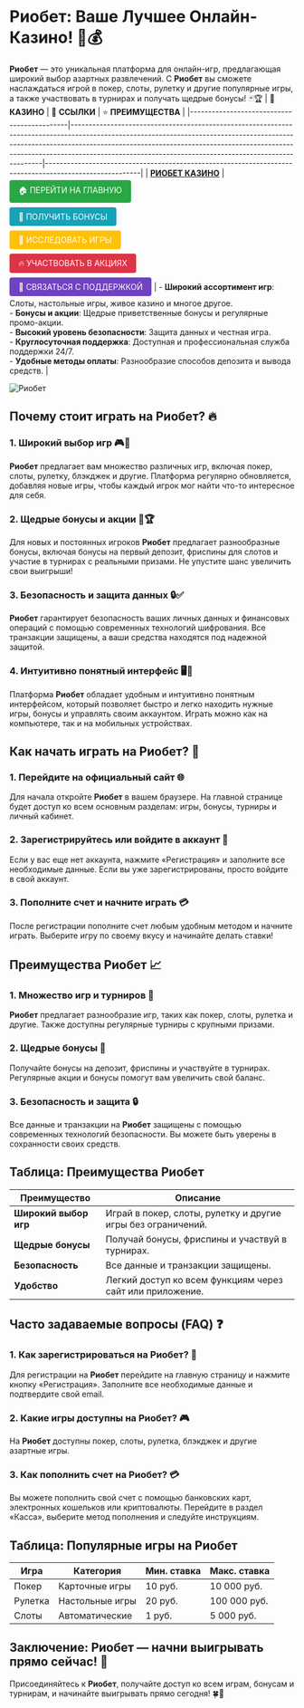 # **Риобет: Ваше Лучшее Онлайн-Казино!** 🎰💰

**Риобет** — это уникальная платформа для онлайн-игр, предлагающая широкий выбор азартных развлечений. С **Риобет** вы сможете наслаждаться игрой в покер, слоты, рулетку и другие популярные игры, а также участвовать в турнирах и получать щедрые бонусы! 🃏🏆
| 🎰 **КАЗИНО**                              | 🔗 **ССЫЛКИ**                                                                                                                                                                                                                                                                                                   | ⭐ **ПРЕИМУЩЕСТВА**                                                                                     |
|--------------------------------------------|----------------------------------------------------------------------------------------------------------------------------------------------------------------------------------------------------------------------------------------------------------------------------------------------------------------|--------------------------------------------------------------------------------------------------------|
| **[РИОБЕТ КАЗИНО](https://brandplay.link/7xBLTPyj)** | <a href="https://brandplay.link/7xBLTPyj" style="display: inline-block; padding: 8px 16px; margin: 4px 0; background-color: #28a745; color: white; text-decoration: none; border-radius: 4px;">🏠 ПЕРЕЙТИ НА ГЛАВНУЮ</a><br> <a href="https://brandplay.link/7xBLTPyj" style="display: inline-block; padding: 8px 16px; margin: 4px 0; background-color: #17a2b8; color: white; text-decoration: none; border-radius: 4px;">🎁 ПОЛУЧИТЬ БОНУСЫ</a><br> <a href="https://brandplay.link/7xBLTPyj" style="display: inline-block; padding: 8px 16px; margin: 4px 0; background-color: #ffc107; color: white; text-decoration: none; border-radius: 4px;">🎲 ИССЛЕДОВАТЬ ИГРЫ</a><br> <a href="https://brandplay.link/7xBLTPyj" style="display: inline-block; padding: 8px 16px; margin: 4px 0; background-color: #dc3545; color: white; text-decoration: none; border-radius: 4px;">🔥 УЧАСТВОВАТЬ В АКЦИЯХ</a><br> <a href="https://brandplay.link/7xBLTPyj" style="display: inline-block; padding: 8px 16px; margin: 4px 0; background-color: #6f42c1; color: white; text-decoration: none; border-radius: 4px;">💬 СВЯЗАТЬСЯ С ПОДДЕРЖКОЙ</a> | - **Широкий ассортимент игр**: Слоты, настольные игры, живое казино и многое другое.<br>- **Бонусы и акции**: Щедрые приветственные бонусы и регулярные промо-акции.<br>- **Высокий уровень безопасности**: Защита данных и честная игра.<br>- **Круглосуточная поддержка**: Доступная и профессиональная служба поддержки 24/7.<br>- **Удобные методы оплаты**: Разнообразие способов депозита и вывода средств. |


![Риобет](https://avatars.mds.yandex.net/i?id=761c4f42bcdd3eac6fea742c19509810_l-9245471-images-thumbs&n=13)

## Почему стоит играть на **Риобет**? 🔥

### 1. **Широкий выбор игр** 🎮💸

**Риобет** предлагает вам множество различных игр, включая покер, слоты, рулетку, блэкджек и другие. Платформа регулярно обновляется, добавляя новые игры, чтобы каждый игрок мог найти что-то интересное для себя.

### 2. **Щедрые бонусы и акции** 🎁🏆

Для новых и постоянных игроков **Риобет** предлагает разнообразные бонусы, включая бонусы на первый депозит, фриспины для слотов и участие в турнирах с реальными призами. Не упустите шанс увеличить свои выигрыши!

### 3. **Безопасность и защита данных** 🔒✅

**Риобет** гарантирует безопасность ваших личных данных и финансовых операций с помощью современных технологий шифрования. Все транзакции защищены, а ваши средства находятся под надежной защитой.

### 4. **Интуитивно понятный интерфейс** 🖥️📱

Платформа **Риобет** обладает удобным и интуитивно понятным интерфейсом, который позволяет быстро и легко находить нужные игры, бонусы и управлять своим аккаунтом. Играть можно как на компьютере, так и на мобильных устройствах.

## Как начать играть на **Риобет**? 🏁

### 1. **Перейдите на официальный сайт** 🌐

Для начала откройте **Риобет** в вашем браузере. На главной странице будет доступ ко всем основным разделам: игры, бонусы, турниры и личный кабинет.

### 2. **Зарегистрируйтесь или войдите в аккаунт** 📝

Если у вас еще нет аккаунта, нажмите «Регистрация» и заполните все необходимые данные. Если вы уже зарегистрированы, просто войдите в свой аккаунт.

### 3. **Пополните счет и начните играть** 💳

После регистрации пополните счет любым удобным методом и начните играть. Выберите игру по своему вкусу и начинайте делать ставки!

## Преимущества **Риобет** 📈

### 1. **Множество игр и турниров** 🎰

**Риобет** предлагает разнообразие игр, таких как покер, слоты, рулетка и другие. Также доступны регулярные турниры с крупными призами.

### 2. **Щедрые бонусы** 🎁

Получайте бонусы на депозит, фриспины и участвуйте в турнирах. Регулярные акции и бонусы помогут вам увеличить свой баланс.

### 3. **Безопасность и защита** 🔒

Все данные и транзакции на **Риобет** защищены с помощью современных технологий безопасности. Вы можете быть уверены в сохранности своих средств.

## Таблица: Преимущества **Риобет**

| Преимущество               | Описание                                       |
|----------------------------|------------------------------------------------|
| **Широкий выбор игр**      | Играй в покер, слоты, рулетку и другие игры без ограничений. |
| **Щедрые бонусы**          | Получай бонусы, фриспины и участвуй в турнирах. |
| **Безопасность**           | Все данные и транзакции защищены.              |
| **Удобство**               | Легкий доступ ко всем функциям через сайт или приложение. |

## Часто задаваемые вопросы (FAQ) ❓

### **1. Как зарегистрироваться на **Риобет**?** 📝

Для регистрации на **Риобет** перейдите на главную страницу и нажмите кнопку «Регистрация». Заполните все необходимые данные и подтвердите свой email.

### **2. Какие игры доступны на **Риобет**?** 🎮

На **Риобет** доступны покер, слоты, рулетка, блэкджек и другие азартные игры.

### **3. Как пополнить счет на **Риобет**?** 💳

Вы можете пополнить свой счет с помощью банковских карт, электронных кошельков или криптовалюты. Перейдите в раздел «Касса», выберите метод пополнения и следуйте инструкциям.

## Таблица: Популярные игры на **Риобет**

| Игра                | Категория        | Мин. ставка | Макс. ставка |
|---------------------|------------------|-------------|--------------|
| Покер               | Карточные игры   | 10 руб.     | 10 000 руб.  |
| Рулетка             | Настольные игры  | 20 руб.     | 100 000 руб. |
| Слоты               | Автоматические   | 1 руб.      | 5 000 руб.   |

## Заключение: **Риобет** — начни выигрывать прямо сейчас! 🎉

Присоединяйтесь к **Риобет**, получайте доступ ко всем играм, бонусам и турнирам, и начинайте выигрывать прямо сегодня! 🍀🎰

